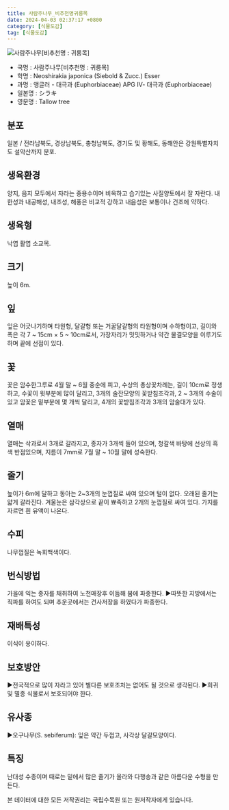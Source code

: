 ```yaml
---
title: 사람주나무_비추천명귀룽목
date: 2024-04-03 02:37:17 +0800
category: [식물도감]
tag: [식물도감]
---
```




![사람주나무[비추천명 : 귀룽목]](/fileUpload/plants/basic/Euphorbiaceae/Sapium/2035/2035_12_th2.jpg)
- 국명 : 사람주나무[비추천명 : 귀룽목]
- 학명 : Neoshirakia japonica (Siebold & Zucc.) Esser
- 과명 : 앵글러 - 대극과 (Euphorbiaceae) APG Ⅳ- 대극과 (Euphorbiaceae)
- 일본명 : シラキ
- 영문명 : Tallow tree


## 분포
일본 / 전라남북도, 경상남북도, 충청남북도, 경기도 및 황해도, 동해안은 강원특별자치도 설악산까지 분포.
## 생육환경
양지, 음지 모두에서 자라는 중용수이며 비옥하고 습기있는 사질양토에서 잘 자란다. 내한성과 내공해성, 내조성, 해풍은 비교적 강하고 내음성은 보통이나 건조에 약하다.
## 생육형
낙엽 활엽 소교목. 
## 크기
높이 6m.
## 잎
잎은 어긋나기하며 타원형, 달걀형 또는 거꿀달걀형의 타원형이며 수하형이고, 길이와 폭은 각 7 ~ 15cm × 5 ~ 10cm로서, 가장자리가 밋밋하거나 약간 물결모양을 이루기도 하며 끝에 선점이 있다. 
## 꽃
꽃은 암수한그루로 4월 말 ~ 6월 중순에 피고, 수상의 총상꽃차례는, 길이 10cm로 정생하고, 수꽃이 윗부분에 많이 달리고, 3개의 술잔모양의 꽃받침조각과,  2 ~ 3개의 수술이 있고 암꽃은 밑부분에 몇 개씩 달리고, 4개의 꽃받침조각과 3개의 암술대가 있다.
## 열매
열매는 삭과로서 3개로 갈라지고, 종자가 3개씩 들어 있으며, 청갈색 바탕에 선상의 흑색 반점있으며, 지름이 7mm로 7월 말 ~ 10월 말에 성숙한다.
## 줄기
높이가 6m에 달하고 동아는 2~3개의 눈껍질로 싸여 있으며 털이 없다. 오래된 줄기는 얇게 갈라진다. 겨울눈은 삼각상으로 끝이 뾰족하고 2개의 눈껍질로 싸여 있다. 가지를 자르면 흰 유액이 나온다.
## 수피
나무껍질은 녹회백색이다.
## 번식방법
가을에 익는 종자를 채취하여 노천매장후 이듬해 봄에 파종한다.▶따뜻한 지방에서는 직파를 하여도 되며 추운곳에서는 건사저장을 하였다가 파종한다.
## 재배특성
이식이 용이하다.
## 보호방안
▶전국적으로 많이 자라고 있어 별다른 보호조처는 없어도 될 것으로 생각된다.▶희귀 및 멸종 식물로서 보호되어야 한다.
## 유사종
▶오구나무(S. sebiferum): 잎은 약간 두껍고, 사각상 달걀모양이다.
## 특징
난대성 수종이며 때로는 밑에서 많은 줄기가 올라와 다행송과 같은 아름다운 수형을 만든다.






본 데이터에 대한 모든 저작권리는 국립수목원 또는 원저작자에게 있습니다.
